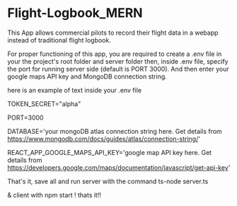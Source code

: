 ﻿# Flight-Logbook_MERN
 
This App allows commercial pilots to record their flight data in a webapp instead of traditional flight logbook.
 
For proper functioning of this app, you are required to create a .env file in your the project's root folder and server folder
then, inside .env file, specify the port for running server side (default is PORT 3000). And then enter your google maps API key and MongoDB connection string.


here is an example of text inside your .env file 




TOKEN_SECRET="alpha"

PORT=3000

DATABASE='your mongoDB atlas connection string here. Get details from https://www.mongodb.com/docs/guides/atlas/connection-string/'

REACT_APP_GOOGLE_MAPS_API_KEY='google map API key here. Get details from https://developers.google.com/maps/documentation/javascript/get-api-key'



That's it, save all and run server with the command ts-node server.ts 

& client with npm start ! thats it!!
